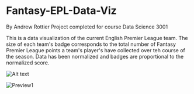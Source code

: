 # Fantasy-EPL-Data-Viz
By Andrew Rottier
Project completed for course Data Science 3001

This is a data visualization of the current English Premier League team. The size of each team's badge corresponds to the total number of Fantasy Premier League points a team's player's have collected over teh course of the season. Data has been normalized and badges are proportional to the normalized score.


![Alt text](images/EPLDataViz.gif?raw=true "Optional Title")

![Preview1](.images/EPLDataViz.GIF)
